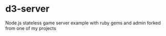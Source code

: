 # d3-server
Node.js stateless game server example with ruby gems and admin forked from one of my projects
